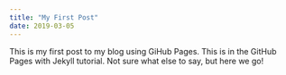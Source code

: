 ```yaml
---
title: "My First Post"
date: 2019-03-05
---
```


This is my first post to my blog using GiHub Pages.
This is in the GitHub Pages with Jekyll tutorial.
Not sure what else to say, but here we go!
